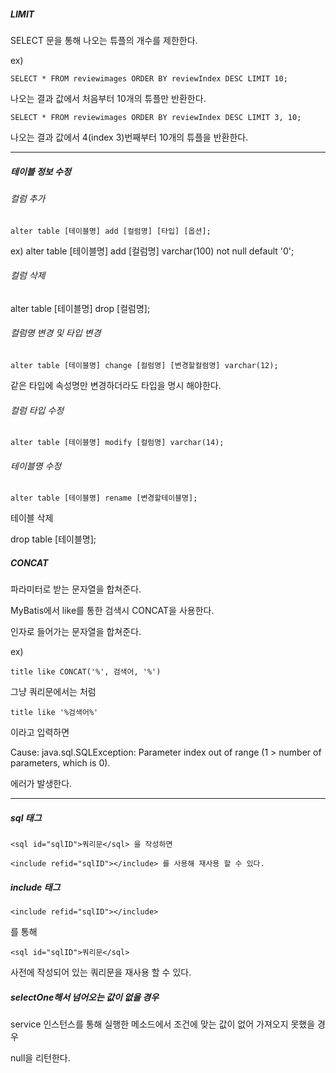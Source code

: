 ##### LIMIT

SELECT 문을 통해 나오는 튜플의 개수를 제한한다.

ex)

	SELECT * FROM reviewimages ORDER BY reviewIndex DESC LIMIT 10;
	
나오는 결과 값에서 처음부터 10개의 튜플만 반환한다.

	SELECT * FROM reviewimages ORDER BY reviewIndex DESC LIMIT 3, 10;
	
나오는 결과 값에서 4(index 3)번째부터 10개의 튜플을 반환한다.

---

##### 테이블 정보 수정

###### 컬럼 추가

	alter table [테이블명] add [컬럼명] [타입] [옵션]; 

ex) alter table [테이블명] add [컬럼명] varchar(100) not null default '0'; 



###### 컬럼 삭제

alter table [테이블명] drop [컬럼명];



###### 컬럼명 변경 및 타입 변경

	alter table [테이블명] change [컬럼명] [변경할컬럼명] varchar(12);

같은 타입에 속성명만 변경하더라도 타입을 명시 해야한다.

###### 컬럼 타입 수정

	alter table [테이블명] modify [컬럼명] varchar(14);



###### 테이블명 수정

	alter table [테이블명] rename [변경할테이블명];



테이블 삭제

drop table [테이블명];


##### CONCAT

파라미터로 받는 문자열을 합쳐준다.

MyBatis에서 like를 통한 검색시 CONCAT을 사용한다.

인자로 들어가는 문자열을 합쳐준다.

ex)

	title like CONCAT('%', 검색어, '%')

그냥 쿼리문에서는 처럼

	title like '%검색어%'
	
이라고 입력하면

Cause: java.sql.SQLException: Parameter index out of range (1 > number of parameters, which is 0).

에러가 발생한다.

---

##### sql 태그

	<sql id="sqlID">쿼리문</sql> 을 작성하면 

	<include refid="sqlID"></include> 를 사용해 재사용 할 수 있다.

##### include 태그

	<include refid="sqlID"></include>

를 통해 

	<sql id="sqlID">쿼리문</sql>
	
사전에 작성되어 있는 쿼리문을 재사용 할 수 있다.

##### selectOne해서 넘어오는 값이 없을 경우

service 인스턴스를 통해 실행한 메소드에서 조건에 맞는 값이 없어 가져오지 못했을 경우

null을 리턴한다.
